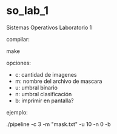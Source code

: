 # so_lab_1
Sistemas Operativos Laboratorio 1

compilar:

make

opciones:

* c: cantidad de imagenes
* m: nombre del archivo de mascara
* u: umbral binario
* n: umbral clasificación
* b: imprimir en pantalla?

ejemplo:

./pipeline -c 3 -m "mask.txt" -u 10 -n 0 -b
